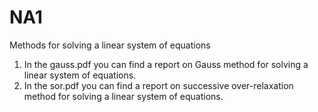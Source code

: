 # NA1
Methods for solving a linear system of equations

1. In the gauss.pdf you can find a report on Gauss method for solving a linear system of equations.
2. In the sor.pdf you can find a report on successive over-relaxation method for solving a linear system of equations.
